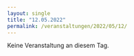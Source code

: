 ```yaml
---
layout: single
title: "12.05.2022"
permalink: /veranstaltungen/2022/05/12/
---
```


Keine Veranstaltung an diesem Tag.
